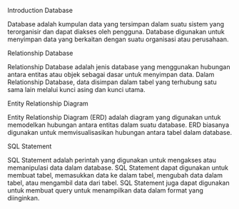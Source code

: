 Introduction Database

Database adalah kumpulan data yang tersimpan dalam suatu sistem yang terorganisir dan dapat diakses oleh pengguna. Database digunakan untuk menyimpan data yang berkaitan dengan suatu organisasi atau perusahaan.

Relationship Database

Relationship Database adalah jenis database yang menggunakan hubungan antara entitas atau objek sebagai dasar untuk menyimpan data. Dalam Relationship Database, data disimpan dalam tabel yang terhubung satu sama lain melalui kunci asing dan kunci utama.

Entity Relationship Diagram

Entity Relationship Diagram (ERD) adalah diagram yang digunakan untuk memodelkan hubungan antara entitas dalam suatu database. ERD biasanya digunakan untuk memvisualisasikan hubungan antara tabel dalam database.

SQL Statement

SQL Statement adalah perintah yang digunakan untuk mengakses atau memanipulasi data dalam database. SQL Statement dapat digunakan untuk membuat tabel, memasukkan data ke dalam tabel, mengubah data dalam tabel, atau mengambil data dari tabel. SQL Statement juga dapat digunakan untuk membuat query untuk menampilkan data dalam format yang diinginkan.
